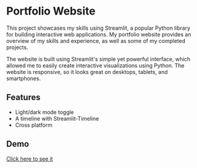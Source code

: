 
# Portfolio Website 

This project showcases my skills using Streamlit, a popular Python library for building interactive web applications. My portfolio website provides an overview of my skills and experience, as well as some of my completed projects.

The website is built using Streamlit's simple yet powerful interface, which allowed me to easily create interactive visualizations using Python. The website is responsive, so it looks great on desktops, tablets, and smartphones.



## Features

- Light/dark mode toggle
- A timeline with Streamlit-Timeline
- Cross platform


## Demo

[Click here to see it ](https://harshit-wadhwani-portfolio-website-app-xy5k20.streamlit.app/)
